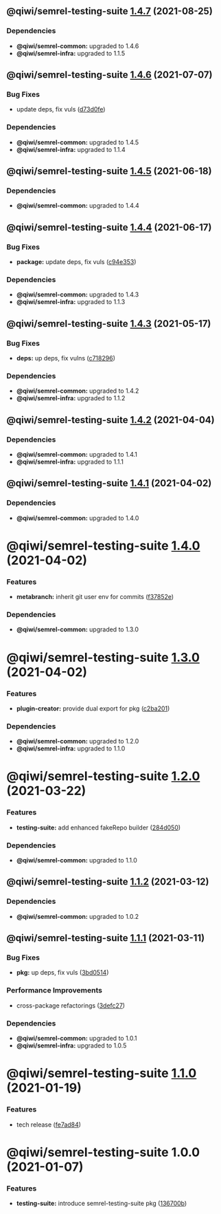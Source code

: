 ## @qiwi/semrel-testing-suite [1.4.7](https://github.com/qiwi/semantic-release-toolkit/compare/@qiwi/semrel-testing-suite@1.4.6...@qiwi/semrel-testing-suite@1.4.7) (2021-08-25)





### Dependencies

* **@qiwi/semrel-common:** upgraded to 1.4.6
* **@qiwi/semrel-infra:** upgraded to 1.1.5

## @qiwi/semrel-testing-suite [1.4.6](https://github.com/qiwi/semantic-release-toolkit/compare/@qiwi/semrel-testing-suite@1.4.5...@qiwi/semrel-testing-suite@1.4.6) (2021-07-07)


### Bug Fixes

* update deps, fix vuls ([d73d0fe](https://github.com/qiwi/semantic-release-toolkit/commit/d73d0fe28af8cdfbd3d7dd19ead37ceeb39ceaa3))





### Dependencies

* **@qiwi/semrel-common:** upgraded to 1.4.5
* **@qiwi/semrel-infra:** upgraded to 1.1.4

## @qiwi/semrel-testing-suite [1.4.5](https://github.com/qiwi/semantic-release-toolkit/compare/@qiwi/semrel-testing-suite@1.4.4...@qiwi/semrel-testing-suite@1.4.5) (2021-06-18)





### Dependencies

* **@qiwi/semrel-common:** upgraded to 1.4.4

## @qiwi/semrel-testing-suite [1.4.4](https://github.com/qiwi/semantic-release-toolkit/compare/@qiwi/semrel-testing-suite@1.4.3...@qiwi/semrel-testing-suite@1.4.4) (2021-06-17)


### Bug Fixes

* **package:** update deps, fix vuls ([c94e353](https://github.com/qiwi/semantic-release-toolkit/commit/c94e353bfa1ca228325f97aaba3ffa5e433d3139))





### Dependencies

* **@qiwi/semrel-common:** upgraded to 1.4.3
* **@qiwi/semrel-infra:** upgraded to 1.1.3

## @qiwi/semrel-testing-suite [1.4.3](https://github.com/qiwi/semantic-release-toolkit/compare/@qiwi/semrel-testing-suite@1.4.2...@qiwi/semrel-testing-suite@1.4.3) (2021-05-17)


### Bug Fixes

* **deps:** up deps, fix vulns ([c718296](https://github.com/qiwi/semantic-release-toolkit/commit/c718296c9ba2b582e046ef561813771481d10897))





### Dependencies

* **@qiwi/semrel-common:** upgraded to 1.4.2
* **@qiwi/semrel-infra:** upgraded to 1.1.2

## @qiwi/semrel-testing-suite [1.4.2](https://github.com/qiwi/semantic-release-toolkit/compare/@qiwi/semrel-testing-suite@1.4.1...@qiwi/semrel-testing-suite@1.4.2) (2021-04-04)





### Dependencies

* **@qiwi/semrel-common:** upgraded to 1.4.1
* **@qiwi/semrel-infra:** upgraded to 1.1.1

## @qiwi/semrel-testing-suite [1.4.1](https://github.com/qiwi/semantic-release-toolkit/compare/@qiwi/semrel-testing-suite@1.4.0...@qiwi/semrel-testing-suite@1.4.1) (2021-04-02)





### Dependencies

* **@qiwi/semrel-common:** upgraded to 1.4.0

# @qiwi/semrel-testing-suite [1.4.0](https://github.com/qiwi/semantic-release-toolkit/compare/@qiwi/semrel-testing-suite@1.3.0...@qiwi/semrel-testing-suite@1.4.0) (2021-04-02)


### Features

* **metabranch:** inherit git user env for commits ([f37852e](https://github.com/qiwi/semantic-release-toolkit/commit/f37852e93cbd2edbcef8a74a7caa24c81fbc013b))





### Dependencies

* **@qiwi/semrel-common:** upgraded to 1.3.0

# @qiwi/semrel-testing-suite [1.3.0](https://github.com/qiwi/semantic-release-toolkit/compare/@qiwi/semrel-testing-suite@1.2.0...@qiwi/semrel-testing-suite@1.3.0) (2021-04-02)


### Features

* **plugin-creator:** provide dual export for pkg ([c2ba201](https://github.com/qiwi/semantic-release-toolkit/commit/c2ba2010026d06f400c70ed57f4b89ebdc118a1b))





### Dependencies

* **@qiwi/semrel-common:** upgraded to 1.2.0
* **@qiwi/semrel-infra:** upgraded to 1.1.0

# @qiwi/semrel-testing-suite [1.2.0](https://github.com/qiwi/semantic-release-toolkit/compare/@qiwi/semrel-testing-suite@1.1.2...@qiwi/semrel-testing-suite@1.2.0) (2021-03-22)


### Features

* **testing-suite:** add enhanced fakeRepo builder ([284d050](https://github.com/qiwi/semantic-release-toolkit/commit/284d050076fc776b7199b967295b219fe2d3e672))





### Dependencies

* **@qiwi/semrel-common:** upgraded to 1.1.0

## @qiwi/semrel-testing-suite [1.1.2](https://github.com/qiwi/semantic-release-toolkit/compare/@qiwi/semrel-testing-suite@1.1.1...@qiwi/semrel-testing-suite@1.1.2) (2021-03-12)





### Dependencies

* **@qiwi/semrel-common:** upgraded to 1.0.2

## @qiwi/semrel-testing-suite [1.1.1](https://github.com/qiwi/semantic-release-toolkit/compare/@qiwi/semrel-testing-suite@1.1.0...@qiwi/semrel-testing-suite@1.1.1) (2021-03-11)


### Bug Fixes

* **pkg:** up deps, fix vuls ([3bd0514](https://github.com/qiwi/semantic-release-toolkit/commit/3bd051436e6466000443d44f5aa819f67080f534))


### Performance Improvements

* cross-package refactorings ([3defc27](https://github.com/qiwi/semantic-release-toolkit/commit/3defc2728b3fb5cb5d0cd010a3dd0ba86079dd74))





### Dependencies

* **@qiwi/semrel-common:** upgraded to 1.0.1
* **@qiwi/semrel-infra:** upgraded to 1.0.5

# @qiwi/semrel-testing-suite [1.1.0](https://github.com/qiwi/semantic-release-toolkit/compare/@qiwi/semrel-testing-suite@1.0.0...@qiwi/semrel-testing-suite@1.1.0) (2021-01-19)


### Features

* tech release ([fe7ad84](https://github.com/qiwi/semantic-release-toolkit/commit/fe7ad84fc6e66777d40ecda65bb4a9bad72e5454))

# @qiwi/semrel-testing-suite 1.0.0 (2021-01-07)


### Features

* **testing-suite:** introduce semrel-testing-suite pkg ([136700b](https://github.com/qiwi/semantic-release-toolkit/commit/136700b35cc5938b6213dc33098c94426e183178))
